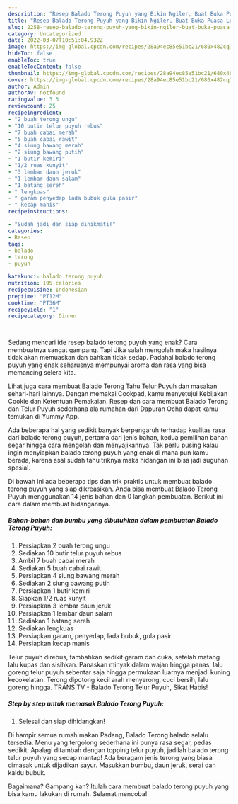 ```yaml
---
description: "Resep Balado Terong Puyuh yang Bikin Ngiler, Buat Buka Puasa Lezat Sekali"
title: "Resep Balado Terong Puyuh yang Bikin Ngiler, Buat Buka Puasa Lezat Sekali"
slug: 2258-resep-balado-terong-puyuh-yang-bikin-ngiler-buat-buka-puasa-lezat-sekali
category: Uncategorized
date: 2022-03-07T10:51:04.932Z
image: https://img-global.cpcdn.com/recipes/28a94ec85e51bc21/680x482cq70/balado-terong-puyuh-foto-resep-utama.jpg
hideToc: false
enableToc: true
enableTocContent: false
thumbnail: https://img-global.cpcdn.com/recipes/28a94ec85e51bc21/680x482cq70/balado-terong-puyuh-foto-resep-utama.jpg
cover: https://img-global.cpcdn.com/recipes/28a94ec85e51bc21/680x482cq70/balado-terong-puyuh-foto-resep-utama.jpg
author: Admin
authorAv: notfound
ratingvalue: 3.3
reviewcount: 25
recipeingredient:
- "2 buah terong ungu"
- "10 butir telur puyuh rebus"
- "7 buah cabai merah"
- "5 buah cabai rawit"
- "4 siung bawang merah"
- "2 siung bawang putih"
- "1 butir kemiri"
- "1/2 ruas kunyit"
- "3 lembar daun jeruk"
- "1 lembar daun salam"
- "1 batang sereh"
- " lengkuas"
- " garam penyedap lada bubuk gula pasir"
- " kecap manis"
recipeinstructions:

- "Sudah jadi dan siap dinikmati!"
categories:
- Resep
tags:
- balado
- terong
- puyuh

katakunci: balado terong puyuh 
nutrition: 195 calories
recipecuisine: Indonesian
preptime: "PT12M"
cooktime: "PT36M"
recipeyield: "1"
recipecategory: Dinner

---
```



Sedang mencari ide resep balado terong puyuh yang enak? Cara membuatnya sangat gampang. Tapi Jika salah mengolah maka hasilnya tidak akan memuaskan dan bahkan tidak sedap. Padahal balado terong puyuh yang enak seharusnya mempunyai aroma dan rasa yang bisa memancing selera kita.


Lihat juga cara membuat Balado Terong Tahu Telur Puyuh dan masakan sehari-hari lainnya. Dengan memakai Cookpad, kamu menyetujui Kebijakan Cookie dan Ketentuan Pemakaian. Resep dan cara membuat Balado Terong dan Telur Puyuh sederhana ala rumahan dari Dapuran Ocha dapat kamu temukan di Yummy App.

Ada beberapa hal yang sedikit banyak berpengaruh terhadap kualitas rasa dari balado terong puyuh, pertama dari jenis bahan, kedua pemilihan bahan segar hingga cara mengolah dan menyajikannya. Tak perlu pusing kalau ingin menyiapkan balado terong puyuh yang enak di mana pun kamu berada, karena asal sudah tahu triknya maka hidangan ini bisa jadi suguhan spesial.


Di bawah ini ada beberapa tips dan trik praktis untuk membuat balado terong puyuh yang siap dikreasikan. Anda bisa membuat Balado Terong Puyuh menggunakan 14 jenis bahan dan 0 langkah pembuatan. Berikut ini cara dalam membuat hidangannya.

<!--inarticleads1-->

##### Bahan-bahan dan bumbu yang dibutuhkan dalam pembuatan Balado Terong Puyuh:

1. Persiapkan 2 buah terong ungu
1. Sediakan 10 butir telur puyuh rebus
1. Ambil 7 buah cabai merah
1. Sediakan 5 buah cabai rawit
1. Persiapkan 4 siung bawang merah
1. Sediakan 2 siung bawang putih
1. Persiapkan 1 butir kemiri
1. Siapkan 1/2 ruas kunyit
1. Persiapkan 3 lembar daun jeruk
1. Persiapkan 1 lembar daun salam
1. Sediakan 1 batang sereh
1. Sediakan  lengkuas
1. Persiapkan  garam, penyedap, lada bubuk, gula pasir
1. Persiapkan  kecap manis


Telur puyuh direbus, tambahkan sedikit garam dan cuka, setelah matang lalu kupas dan sisihkan. Panaskan minyak dalam wajan hingga panas, lalu goreng telur puyuh sebentar saja hingga permukaan luarnya menjadi kuning kecokelatan. Terong dipotong kecil arah menyerong, cuci bersih, lalu goreng hingga. TRANS TV - Balado Terong Telur Puyuh, Sikat Habis! 

<!--inarticleads2-->

##### Step by step untuk memasak Balado Terong Puyuh:


1. Selesai dan siap dihidangkan!

Di hampir semua rumah makan Padang, Balado Terong balado selalu tersedia. Menu yang tergolong sederhana ini punya rasa segar, pedas sedikit. Apalagi ditambah dengan topping telur puyuh, jadilah balado terong telur puyuh yang sedap mantap! Ada beragam jenis terong yang biasa dimasak untuk dijadikan sayur. Masukkan bumbu, daun jeruk, serai dan kaldu bubuk. 

Bagaimana? Gampang kan? Itulah cara membuat balado terong puyuh yang bisa kamu lakukan di rumah. Selamat mencoba!
